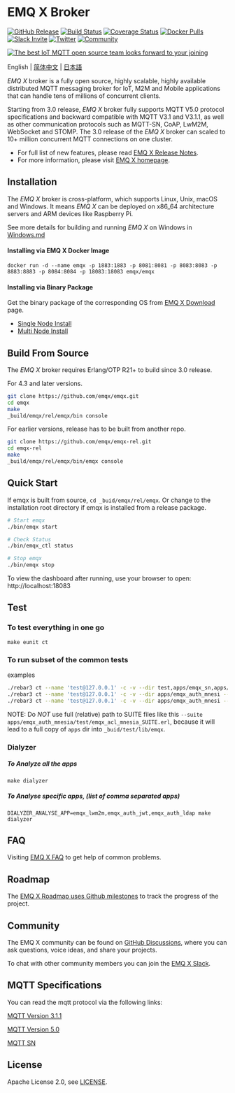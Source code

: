 # EMQ X Broker

[![GitHub Release](https://img.shields.io/github/release/emqx/emqx?color=brightgreen)](https://github.com/emqx/emqx/releases)
[![Build Status](https://travis-ci.org/emqx/emqx.svg)](https://travis-ci.org/emqx/emqx)
[![Coverage Status](https://coveralls.io/repos/github/emqx/emqx/badge.svg?branch=master)](https://coveralls.io/github/emqx/emqx?branch=master)
[![Docker Pulls](https://img.shields.io/docker/pulls/emqx/emqx)](https://hub.docker.com/r/emqx/emqx)
[![Slack Invite](<https://slack-invite.emqx.io/badge.svg>)](https://slack-invite.emqx.io)
[![Twitter](https://img.shields.io/badge/Follow-EMQ%20X-1DA1F2?logo=twitter)](https://twitter.com/emqtt)
[![Community](https://img.shields.io/badge/Community-EMQ%20X-yellow?logo=github)](https://github.com/emqx/emqx/discussions)

[![The best IoT MQTT open source team looks forward to your joining](https://www.emqx.io/static/img/github_readme_en_bg.png)](https://www.emqx.io/careers)

English | [简体中文](./README-CN.md) | [日本語](./README-JP.md)

*EMQ X* broker is a fully open source, highly scalable, highly available distributed MQTT messaging broker for IoT, M2M and Mobile applications that can handle tens of millions of concurrent clients.

Starting from 3.0 release, *EMQ X* broker fully supports MQTT V5.0 protocol specifications and backward compatible with MQTT V3.1 and V3.1.1,  as well as other communication protocols such as MQTT-SN, CoAP, LwM2M, WebSocket and STOMP. The 3.0 release of the *EMQ X* broker can scaled to 10+ million concurrent MQTT connections on one cluster.

- For full list of new features, please read [EMQ X Release Notes](https://github.com/emqx/emqx/releases).
- For more information, please visit [EMQ X homepage](https://www.emqx.io).

## Installation

The *EMQ X* broker is cross-platform, which supports Linux, Unix, macOS and Windows. It means *EMQ X* can be deployed on x86_64 architecture servers and ARM devices like Raspberry Pi.

See more details for building and running *EMQ X* on Windows in [Windows.md](./Windows.md)

#### Installing via EMQ X Docker Image

```
docker run -d --name emqx -p 1883:1883 -p 8081:8081 -p 8083:8083 -p 8883:8883 -p 8084:8084 -p 18083:18083 emqx/emqx
```

#### Installing via Binary Package

Get the binary package of the corresponding OS from [EMQ X Download](https://www.emqx.io/downloads) page.

- [Single Node Install](https://docs.emqx.io/en/broker/latest/getting-started/install.html)
- [Multi Node Install](https://docs.emqx.io/en/broker/latest/advanced/cluster.html)


## Build From Source

The *EMQ X* broker requires Erlang/OTP R21+ to build since 3.0 release.

For 4.3 and later versions.

```bash
git clone https://github.com/emqx/emqx.git
cd emqx
make
_build/emqx/rel/emqx/bin console
```

For earlier versions, release has to be built from another repo.

```bash
git clone https://github.com/emqx/emqx-rel.git
cd emqx-rel
make
_build/emqx/rel/emqx/bin/emqx console
```

## Quick Start

If emqx is built from source, `cd _buid/emqx/rel/emqx`.
Or change to the installation root directory if emqx is installed from a release package.

```bash
# Start emqx
./bin/emqx start

# Check Status
./bin/emqx_ctl status

# Stop emqx
./bin/emqx stop
```

To view the dashboard after running, use your browser to open: http://localhost:18083

## Test

### To test everything in one go

```
make eunit ct
```

### To run subset of the common tests

examples

```bash
./rebar3 ct --name 'test@127.0.0.1' -c -v --dir test,apps/emqx_sn,apps/emqx_coap
./rebar3 ct --name 'test@127.0.0.1' -c -v --dir apps/emqx_auth_mnesi --suite emqx_acl_mnesia_SUITE
./rebar3 ct --name 'test@127.0.0.1' -c -v --dir apps/emqx_auth_mnesi --suite emqx_acl_mnesia_SUITE --case t_rest_api
```

NOTE: Do *NOT* use full (relative) path to SUITE files like this `--suite apps/emqx_auth_mnesia/test/emqx_acl_mnesia_SUITE.erl`,
because it will lead to a full copy of `apps` dir into `_buid/test/lib/emqx`.

### Dialyzer
##### To Analyze all the apps
```
make dialyzer
```

##### To Analyse specific apps, (list of comma separated apps)
```
DIALYZER_ANALYSE_APP=emqx_lwm2m,emqx_auth_jwt,emqx_auth_ldap make dialyzer
```

## FAQ

Visiting [EMQ X FAQ](https://docs.emqx.io/en/broker/latest/faq/faq.html) to get help of common problems.

## Roadmap

The [EMQ X Roadmap uses Github milestones](https://github.com/emqx/emqx/milestones) to track the progress of the project.

## Community

The EMQ X community can be found on [GitHub Discussions](https://github.com/emqx/emqx/discussions), where you can ask questions, voice ideas, and share your projects.

To chat with other community members you can join the [EMQ X Slack](https://slack-invite.emqx.io).

## MQTT Specifications

You can read the mqtt protocol via the following links:

[MQTT Version 3.1.1](https://docs.oasis-open.org/mqtt/mqtt/v3.1.1/os/mqtt-v3.1.1-os.html)

[MQTT Version 5.0](https://docs.oasis-open.org/mqtt/mqtt/v5.0/cs02/mqtt-v5.0-cs02.html)

[MQTT SN](http://mqtt.org/new/wp-content/uploads/2009/06/MQTT-SN_spec_v1.2.pdf)

## License

Apache License 2.0, see [LICENSE](./LICENSE).
